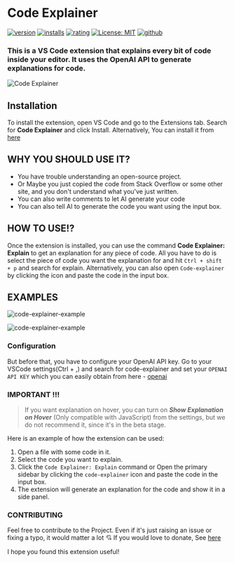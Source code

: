 # Code Explainer


[![version](https://img.shields.io/visual-studio-marketplace/v/SadeedPV.code-explainer)](https://marketplace.visualstudio.com/items?itemName=SadeedPV.code-explainer)
[![installs](https://img.shields.io/visual-studio-marketplace/i/SadeedPV.code-explainer)](https://marketplace.visualstudio.com/items?itemName=SadeedPV.code-explainer)
[![rating](https://img.shields.io/visual-studio-marketplace/r/SadeedPV.code-explainer)](https://marketplace.visualstudio.com/items?itemName=SadeedPV.code-explainer)
[![License: MIT](https://img.shields.io/badge/License-MIT-yellow.svg)](https://opensource.org/licenses/MIT)
[![github](https://img.shields.io/badge/github-green)](https://github.com/Sadeedpv/codeExplainer)



### This is a VS Code extension that explains every bit of code inside your editor. It uses the OpenAI API to generate explanations for code.

![Code Explainer](https://github.com/Sadeedpv/codeExplainer/blob/main/assets/code-explainer-logo.png?raw=true)

## Installation

To install the extension, open VS Code and go to the Extensions tab. Search for **Code Explainer** and click Install. Alternatively, You can install it from [here](https://marketplace.visualstudio.com/items?itemName=SadeedPV.code-explainer)

## WHY YOU SHOULD USE IT?

- You have trouble understanding an open-source project.
- Or Maybe you just copied the code from Stack Overflow or some other site, and you don't understand what you've just written.
- You can also write comments to let AI generate your code
- You can also tell AI to generate the code you want using the input box.

## HOW TO USE!?

Once the extension is installed, you can use the command **Code Explainer: Explain** to get an explanation for any piece of code.
All you have to do is select the piece of code you want the explanation for and hit `Ctrl + shift + p` and search for explain.
Alternatively, you can also open `Code-explainer` by clicking the icon and paste the code in the input box.

## EXAMPLES

![code-explainer-example](https://github.com/Sadeedpv/codeExplainer/blob/main/assets/sidebar.gif?raw=true)

![code-explainer-example](https://github.com/Sadeedpv/codeExplainer/blob/main/assets/vscode.gif?raw=true)

### Configuration

But before that, you have to configure your OpenAI API key. Go to your VSCode settings(Ctrl + ,) and search for code-explainer and set your `OPENAI API KEY` which you can easily obtain from here - [openai](https://platform.openai.com/account/api-keys)

### IMPORTANT !!!
> If you want explanation on hover, you can turn on ***Show Explanation on Hover*** (Only compatible with JavaScript) from the settings, but we do not recommend it, since it's in the beta stage.

Here is an example of how the extension can be used:

1. Open a file with some code in it.
2. Select the code you want to explain.
3. Click the `Code Explainer: Explain` command or Open the primary sidebar by clicking the `code-explainer` icon and paste the code in the input box.
4. The extension will generate an explanation for the code and show it in a side panel.

### CONTRIBUTING

Feel free to contribute to the Project. Even if it's just raising an issue or fixing a typo, it would matter a lot 💘
If you would love to donate, See [here](https://www.patreon.com/SadeedPV)

I hope you found this extension useful!